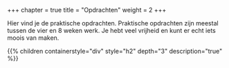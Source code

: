 +++
chapter = true
title = "Opdrachten"
weight = 2
+++

Hier vind je de praktische opdrachten. 
Praktische opdrachten zijn meestal tussen de vier en 8 weken werk.
Je hebt veel vrijheid en kunt er echt iets moois van maken.

<!--more-->

{{% children containerstyle="div" style="h2" depth="3" description="true" %}}
